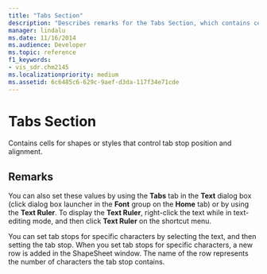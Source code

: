 ```yaml
---
title: "Tabs Section"
description: "Describes remarks for the Tabs Section, which contains cells for shapes or styles that control tab stop position and alignment."
manager: lindalu
ms.date: 11/16/2014
ms.audience: Developer
ms.topic: reference
f1_keywords:
- vis_sdr.chm2145
ms.localizationpriority: medium
ms.assetid: 6c6485c6-629c-9aef-d3da-117f34e71cde
---
```


# Tabs Section

Contains cells for shapes or styles that control tab stop position and alignment.
  
## Remarks

You can also set these values by using the **Tabs** tab in the **Text** dialog box (click dialog box launcher in the **Font** group on the **Home** tab) or by using the **Text Ruler**. To display the **Text Ruler**, right-click the text while in text-editing mode, and then click **Text Ruler** on the shortcut menu. 
  
You can set tab stops for specific characters by selecting the text, and then setting the tab stop. When you set tab stops for specific characters, a new row is added in the ShapeSheet window. The name of the row represents the number of characters the tab stop contains.
  

